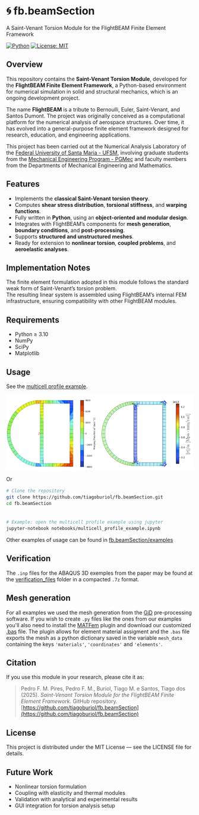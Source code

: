# 🌀 fb.beamSection

A Saint-Venant Torsion Module for the FlightBEAM Finite Element Framework

[![Python](https://img.shields.io/badge/Python-3.10%2B-blue)](https://www.python.org/)
[![License: MIT](https://img.shields.io/badge/License-MIT-green)](LICENSE)

## Overview

This repository contains the **Saint-Venant Torsion Module**, developed for the **FlightBEAM Finite Element Framework**, a Python-based environment for numerical simulation in solid and structural mechanics, which is an ongoing development project.

The name **FlightBEAM** is a tribute to Bernoulli, Euler, Saint-Venant, and Santos Dumont. The project was originally conceived as a computational platform for the numerical analysis of aerospace structures. Over time, it has evolved into a general-purpose finite element framework designed for research, education, and engineering applications.

This project has been carried out at the Numerical Analysis Laboratory of the [Federal University of Santa Maria - UFSM](https://www.ufsm.br/), involving graduate students from the [Mechanical Engineering Program - PGMec](https://www.ufsm.br/cursos/pos-graduacao/santa-maria/pgmec) and faculty members from the Departments of Mechanical Engineering and Mathematics.

## Features

- Implements the **classical Saint-Venant torsion theory**.  
- Computes **shear stress distribution**, **torsional stiffness**, and **warping functions**.  
- Fully written in **Python**, using an **object-oriented and modular design**.  
- Integrates with FlightBEAM’s components for **mesh generation**, **boundary conditions**, and **post-processing**.  
- Supports **structured and unstructured meshes**.  
- Ready for extension to **nonlinear torsion**, **coupled problems**, and **aeroelastic analyses**.

## Implementation Notes

The finite element formulation adopted in this module follows the standard weak form of Saint-Venant’s torsion problem.  
The resulting linear system is assembled using FlightBEAM’s internal FEM infrastructure, ensuring compatibility with other FlightBEAM modules.

## Requirements

- Python ≥ 3.10  
- NumPy  
- SciPy  
- Matplotlib  

## Usage

See the [multicell profile example](https://github.com/tiagoburiol/fb.beamSection/blob/main/notebooks/multicell_profile_example.ipynb).

![Distribution of the warping function and Shear stress distribution](https://github.com/tiagoburiol/fb.beamSection/blob/main/images/fig1_readme.png?raw=true)

Or

```bash
# Clone the repository
git clone https://github.com/tiagoburiol/fb.beamSection.git
cd fb.beamSection


# Example: open the multicell profile example using jupyter
jupyter-notebook notebooks/multicell_profile_example.ipynb
```

Other examples of usage can be found in [fb.beamSection/examples](https://github.com/tiagoburiol/fb.beamSection/tree/main/examples)


## Verification

The `.inp` files for the ABAQUS 3D exemples from the paper may be found at the [verification_files](https://github.com/tiagoburiol/fb.beamSection/blob/main/verification_files) folder in a compacted `.7z` format.

## Mesh generation

For all examples we used the mesh generation from the [GiD](https://www.gidsimulation.com/) pre-processing software. If you wish to create `.py` files like the ones from our examples you'll also need to install the [MATFem](https://www.gidsimulation.com/downloads/educational-finite-element-codes-matfem/) plugin and download our customized [.bas](https://github.com/tiagoburiol/fb.beamSection/blob/main/mesh_files) file. The plugin allows for element material assigment and the `.bas` file exports the mesh as a python dictionary saved in the variable `mesh_data` containing the keys `'materials'`, `'coordinates'` and `'elements'`. 

## Citation

If you use this module in your research, please cite it as:

> Pedro F. M. Pires, Pedro F. M., Buriol, Tiago M. e Santos, Tiago dos (2025). *Saint-Venant Torsion Module for the FlightBEAM Finite Element Framework*. GitHub repository.  
> [https://github.com/tiagoburiol/fb.beamSection](https://github.com/tiagoburiol/fb.beamSection)

## License

This project is distributed under the MIT License — see the LICENSE
 file for details.

## Future Work

- Nonlinear torsion formulation
- Coupling with elasticity and thermal modules
- Validation with analytical and experimental results
- GUI integration for torsion analysis setup
